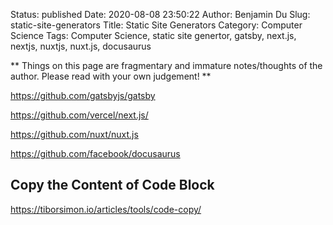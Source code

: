 Status: published
Date: 2020-08-08 23:50:22
Author: Benjamin Du
Slug: static-site-generators
Title: Static Site Generators
Category: Computer Science
Tags: Computer Science, static site genertor, gatsby, next.js, nextjs, nuxtjs, nuxt.js, docusaurus

**
Things on this page are fragmentary and immature notes/thoughts of the author.
Please read with your own judgement!
**

https://github.com/gatsbyjs/gatsby

https://github.com/vercel/next.js/

https://github.com/nuxt/nuxt.js

https://github.com/facebook/docusaurus

## Copy the Content of Code Block 

https://tiborsimon.io/articles/tools/code-copy/